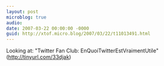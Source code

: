 ```yaml
---
layout: post
microblog: true
audio: 
date: 2007-03-22 00:00:00 -0000
guid: http://xtof.micro.blog/2007/03/22/t11013491.html
---
```

Looking at: "Twitter Fan Club: EnQuoiTwitterEstVraimentUtile" (http://tinyurl.com/33djak)
